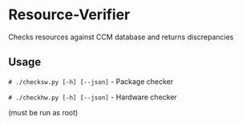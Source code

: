 # Resource-Verifier
Checks resources against CCM database and returns discrepancies

Usage
-----

`# ./checksw.py [-h] [--json]` - Package checker

`# ./checkhw.py [-h] [--json]` - Hardware checker

(must be run as root)
